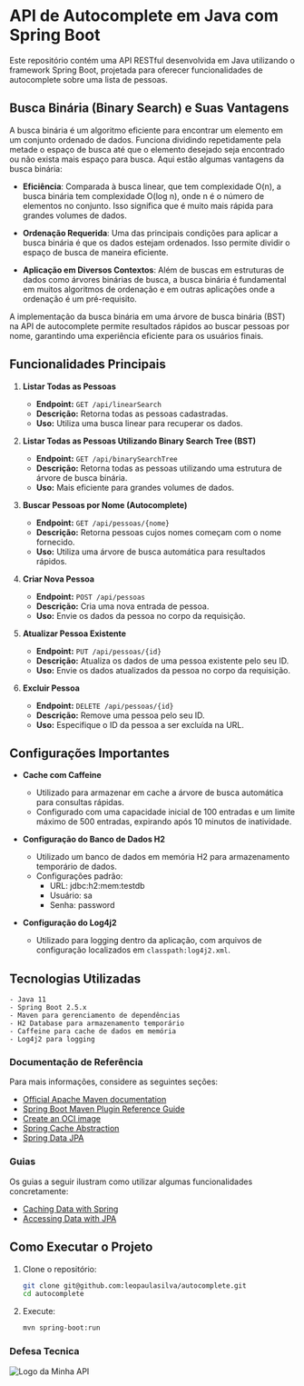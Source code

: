 # API de Autocomplete em Java com Spring Boot

Este repositório contém uma API RESTful desenvolvida em Java utilizando o framework Spring Boot, projetada para oferecer funcionalidades de autocomplete sobre uma lista de pessoas.


## Busca Binária (Binary Search) e Suas Vantagens

A busca binária é um algoritmo eficiente para encontrar um elemento em um conjunto ordenado de dados. Funciona dividindo repetidamente pela metade o espaço de busca até que o elemento desejado seja encontrado ou não exista mais espaço para busca. Aqui estão algumas vantagens da busca binária:

- **Eficiência**: Comparada à busca linear, que tem complexidade O(n), a busca binária tem complexidade O(log n), onde n é o número de elementos no conjunto. Isso significa que é muito mais rápida para grandes volumes de dados.

- **Ordenação Requerida**: Uma das principais condições para aplicar a busca binária é que os dados estejam ordenados. Isso permite dividir o espaço de busca de maneira eficiente.

- **Aplicação em Diversos Contextos**: Além de buscas em estruturas de dados como árvores binárias de busca, a busca binária é fundamental em muitos algoritmos de ordenação e em outras aplicações onde a ordenação é um pré-requisito.


A implementação da busca binária em uma árvore de busca binária (BST) na API de autocomplete permite resultados rápidos ao buscar pessoas por nome, garantindo uma experiência eficiente para os usuários finais.

## Funcionalidades Principais

1. **Listar Todas as Pessoas**
    - **Endpoint:** `GET /api/linearSearch`
    - **Descrição:** Retorna todas as pessoas cadastradas.
    - **Uso:** Utiliza uma busca linear para recuperar os dados.

2. **Listar Todas as Pessoas Utilizando Binary Search Tree (BST)**
    - **Endpoint:** `GET /api/binarySearchTree`
    - **Descrição:** Retorna todas as pessoas utilizando uma estrutura de árvore de busca binária.
    - **Uso:** Mais eficiente para grandes volumes de dados.

3. **Buscar Pessoas por Nome (Autocomplete)**
    - **Endpoint:** `GET /api/pessoas/{nome}`
    - **Descrição:** Retorna pessoas cujos nomes começam com o nome fornecido.
    - **Uso:** Utiliza uma árvore de busca automática para resultados rápidos.

4. **Criar Nova Pessoa**
    - **Endpoint:** `POST /api/pessoas`
    - **Descrição:** Cria uma nova entrada de pessoa.
    - **Uso:** Envie os dados da pessoa no corpo da requisição.

5. **Atualizar Pessoa Existente**
    - **Endpoint:** `PUT /api/pessoas/{id}`
    - **Descrição:** Atualiza os dados de uma pessoa existente pelo seu ID.
    - **Uso:** Envie os dados atualizados da pessoa no corpo da requisição.

6. **Excluir Pessoa**
    - **Endpoint:** `DELETE /api/pessoas/{id}`
    - **Descrição:** Remove uma pessoa pelo seu ID.
    - **Uso:** Especifique o ID da pessoa a ser excluída na URL.

## Configurações Importantes

- **Cache com Caffeine**
    - Utilizado para armazenar em cache a árvore de busca automática para consultas rápidas.
    - Configurado com uma capacidade inicial de 100 entradas e um limite máximo de 500 entradas, expirando após 10 minutos de inatividade.

- **Configuração do Banco de Dados H2**
    - Utilizado um banco de dados em memória H2 para armazenamento temporário de dados.
    - Configurações padrão:
        - URL: jdbc:h2:mem:testdb
        - Usuário: sa
        - Senha: password

- **Configuração do Log4j2**
    - Utilizado para logging dentro da aplicação, com arquivos de configuração localizados em `classpath:log4j2.xml`.

## Tecnologias Utilizadas

    - Java 11
    - Spring Boot 2.5.x
    - Maven para gerenciamento de dependências
    - H2 Database para armazenamento temporário
    - Caffeine para cache de dados em memória
    - Log4j2 para logging

### Documentação de Referência
Para mais informações, considere as seguintes seções:

* [Official Apache Maven documentation](https://maven.apache.org/guides/index.html)
* [Spring Boot Maven Plugin Reference Guide](https://docs.spring.io/spring-boot/docs/3.3.0/maven-plugin/reference/html/)
* [Create an OCI image](https://docs.spring.io/spring-boot/docs/3.3.0/maven-plugin/reference/html/#build-image)
* [Spring Cache Abstraction](https://docs.spring.io/spring-boot/docs/3.3.0/reference/htmlsingle/index.html#io.caching)
* [Spring Data JPA](https://docs.spring.io/spring-boot/docs/3.3.0/reference/htmlsingle/index.html#data.sql.jpa-and-spring-data)

### Guias
Os guias a seguir ilustram como utilizar algumas funcionalidades concretamente:
* [Caching Data with Spring](https://spring.io/guides/gs/caching/)
* [Accessing Data with JPA](https://spring.io/guides/gs/accessing-data-jpa/)



## Como Executar o Projeto

1. Clone o repositório:
   ```bash
   git clone git@github.com:leopaulasilva/autocomplete.git
   cd autocomplete

2. Execute:
    ```bash
   mvn spring-boot:run

### Defesa Tecnica

![Logo da Minha API](/src/main/docs/images/about.png)